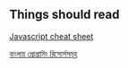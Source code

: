 ## Things should read

[Javascript cheat sheet](http://overapi.com/javascript)

[বাংলায় প্রোগ্রামিং রিসোর্সসমূহ](https://github.com/sudarshaana/bangla-programming-resources)
